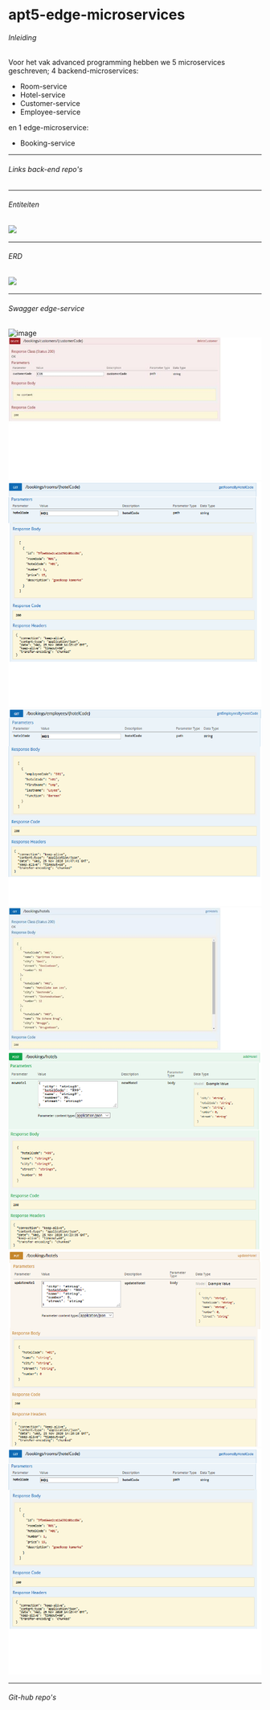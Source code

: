 # apt5-edge-microservices
###### Inleiding
Voor het vak advanced programming hebben we 5 microservices geschreven;
 4 backend-microservices:
   - Room-service
   - Hotel-service
   - Customer-service
   - Employee-service
   
 en 1 edge-microservice:
   - Booking-service
<hr>

###### Links back-end repo's

<hr>

###### Entiteiten
<img src="https://user-images.githubusercontent.com/45240855/100238437-7b63b600-2f30-11eb-930b-87c1874191ec.png" width="600" />
<hr>

###### ERD
<img src="https://user-images.githubusercontent.com/45235419/100239502-c3cfa380-2f31-11eb-9425-a9912681e8fe.JPG" width="700" />
<hr>

###### Swagger edge-service
![image](https://user-images.githubusercontent.com/45179544/98289953-3a1f5c80-1fa9-11eb-9d37-36dd563427d1.png)
<img src="/DocuPics/DeleteCustomer.png" />
<img src="/DocuPics/GetHotelCode.png" />
<img src="/DocuPics/GetEmployeeHotelCode.png" />
<img src="/DocuPics/GetHotels.png" />
<img src="/DocuPics/PostHotelCode.png" />
<img src="/DocuPics/PutHotelCode.png" />
<img src="/DocuPics/GetHotelCode.png" />
<hr>

###### Git-hub repo's
